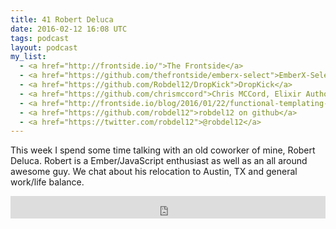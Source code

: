 ```yaml
---
title: 41 Robert Deluca
date: 2016-02-12 16:08 UTC
tags: podcast
layout: podcast
my_list: 
  - <a href="http://frontside.io/">The Frontside</a>
  - <a href="https://github.com/thefrontside/emberx-select">EmberX-Select</a>
  - <a href="https://github.com/Robdel12/DropKick">DropKick</a>
  - <a href="https://github.com/chrismccord">Chris MCCord, Elixir Author</a>
  - <a href="http://frontside.io/blog/2016/01/22/functional-templating-in-ember.html">Functional Templating in Ember</a>
  - <a href="https://github.com/robdel12">robdel12 on github</a>
  - <a href="https://twitter.com/robdel12">@robdel12</a>
---
```


This week I spend some time talking with an old coworker of mine, Robert Deluca. Robert is a Ember/JavaScript enthusiast as well as an all around awesome guy. We chat about his relocation to Austin, TX and general work/life balance.

<iframe frameborder='0' height='36px' scrolling='no' seamless src='https://simplecast.com/e/26649?style=light' width='100%'></iframe>
